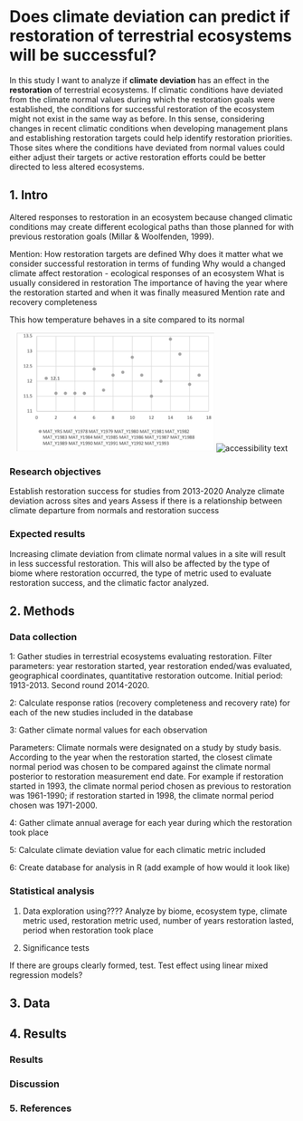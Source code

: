 # Does climate deviation can predict if restoration of terrestrial ecosystems will be successful? 

In this study I want to analyze if **climate deviation** has an effect in the **restoration** of terrestrial ecosystems.  If climatic conditions have deviated from the climate normal values during which the restoration goals were established, the conditions for successful restoration of the ecosystem might not exist in the same way as before. In this sense, considering changes in recent climatic conditions when developing management plans and establishing restoration targets could help identify restoration priorities. Those sites where the conditions have deviated from normal values could either adjust their targets or active restoration efforts could be better directed to less altered ecosystems. 


## 1. Intro

Altered responses to restoration in an ecosystem because changed climatic conditions may create different ecological paths than those planned for with previous restoration goals (Millar & Woolfenden, 1999).

Mention: 
How restoration targets are defined
Why does it matter what we consider successful restoration in terms of funding 
Why would a changed climate affect restoration - ecological responses of an ecosystem
What is usually considered in restoration
The importance of having the year where the restoration started and when it was finally measured
Mention rate and recovery completeness

This how temperature behaves in a site compared to its normal 

<p align="center">
  <img src="output/test_MAT_github.png" width="350" title="Example of one site">
  <img src="[meta_analysis_climate_restor]/output/test_MAT_github.png" width="350" alt="accessibility text">
</p>




### Research objectives

Establish restoration success for studies from 2013-2020
Analyze climate deviation across sites and years
Assess if there is a relationship between climate departure from normals and restoration success

### Expected results

Increasing climate deviation from climate normal values in a site will result in less successful restoration. This will also be affected by the type of biome 
where restoration occurred, the type of metric used to evaluate restoration success, and the climatic factor analyzed. 

## 2. Methods

### Data collection

1: Gather studies in terrestrial ecosystems evaluating restoration. Filter parameters: year restoration started, year restoration ended/was evaluated, geographical coordinates, quantitative restoration outcome. Initial period: 1913-2013. Second round 2014-2020. 

2: Calculate response ratios (recovery completeness and recovery rate) for each of the new studies included in the database

3: Gather climate normal values for each observation

Parameters: Climate normals were designated on a study by study basis. According to the year when the restoration started, the closest 
climate normal period was chosen to be compared against the climate normal posterior to restoration measurement end date. For example if 
restoration started in 1993, the climate normal period chosen as previous to restoration was 1961-1990; if restoration started in 1998, the 
climate normal period chosen was 1971-2000. 

4: Gather climate annual average for each year during which the restoration took place

5: Calculate climate deviation value for each climatic metric included

6: Create database for analysis in R (add example of how would it look like)

### Statistical analysis

1. Data exploration using???? Analyze by biome, ecosystem type, climate metric used, restoration metric used, number of years restoration lasted, period when restoration took place

2. Significance tests

If there are groups clearly formed, test. Test effect using linear mixed regression models? 

## 3. Data

## 4. Results

### Results

### Discussion

### 5. References




